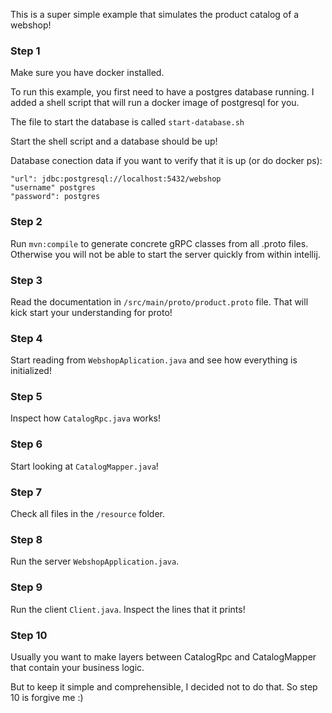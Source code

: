 This is a super simple example that simulates the product catalog of a webshop!

### Step 1
Make sure you have docker installed.

To run this example, you first need to have a postgres database running.
I added a shell script that will run a docker image of postgresql for you.

The file to start the database is called `start-database.sh`

Start the shell script and a database should be up!

Database conection data if you want to verify that it is up (or do docker ps):

    "url": jdbc:postgresql://localhost:5432/webshop
    "username" postgres
    "password": postgres

### Step 2
Run `mvn:compile` to generate concrete gRPC classes from all .proto files.
Otherwise you will not be able to start the server quickly from within intellij.

### Step 3
Read the documentation in `/src/main/proto/product.proto` file. 
That will kick start your understanding for proto!

### Step 4
Start reading from `WebshopAplication.java` and see how everything is initialized!

### Step 5
Inspect how `CatalogRpc.java` works!

### Step 6
Start looking at `CatalogMapper.java`!

### Step 7
Check all files in the `/resource` folder.

### Step 8
Run the server `WebshopApplication.java`.

### Step 9
Run the client `Client.java`.
Inspect the lines that it prints!

### Step 10
Usually you want to make layers between CatalogRpc and CatalogMapper that contain your business logic.

But to keep it simple and comprehensible, I decided not to do that.
So step 10 is forgive me :)
